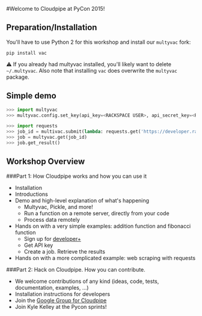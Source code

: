 #Welcome to Cloudpipe at PyCon 2015!

## Preparation/Installation

You'll have to use Python 2 for this workshop and install our `multyvac` fork:

```
pip install vac
```

:warning: If you already had multyvac installed, you'll likely want to delete `~/.multyvac`. Also note that installing `vac` does overwrite the `multyvac` package.

## Simple demo

```python
>>> import multyvac
>>> multyvac.config.set_key(api_key=<RACKSPACE USER>, api_secret_key=<RACKSPACE API KEY>)

>>> import requests
>>> job_id = multivac.submit(lambda: requests.get('https://developer.rackspace.com').status_code)
>>> job = multyvac.get(job_id)
>>> job.get_result()
```

## Workshop Overview

###Part 1: How Cloudpipe works and how you can use it
- Installation 
- Introductions
- Demo and high-level explanation of what's happening
    -  Multyvac, Pickle, and more! 
    -  Run a function on a remote server, directly from your code
    -  Process data remotely
- Hands on with a very simple examples: addition function and fibonacci function
    -  Sign up for [developer+](https://developer.rackspace.com/signup/)  
    -  Get API key
    -  Create a job. Retrieve the results 
- Hands on with a more complicated example: web scraping with requests

###Part 2: Hack on Cloudpipe. How you can contribute.
- We welcome contributions of any kind (ideas, code, tests, documentation, examples, ...)
- Installation instructions for developers
- Join the [Google Group for Cloudpipe](https://groups.google.com/forum/#!forum/cloudpipe)
- Join Kyle Kelley at the Pycon sprints!






